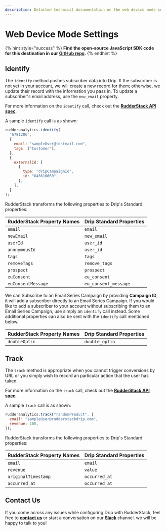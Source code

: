 ```yaml
---
description: Detailed technical documentation on the web device mode settings for Drip destination.
---
```


# Web Device Mode Settings

{% hint style="success" %}
**Find the open-source JavaScript SDK code for this destination in our** [**GitHub repo**](https://github.com/rudderlabs/rudder-sdk-js/tree/production/integrations/Drip)**.**
{% endhint %}

## Identify

The `identify` method pushes subscriber data into Drip. If the subscriber is not yet in your account, we will create a new record for them; otherwise, we update their record with the information you pass in. To update a subscriber's email address, use the `new_email` property.

For more information on the `identify` call, check out the [**RudderStack API spec**](https://docs.rudderstack.com/rudderstack-api/rudderstack-spec/identify).

A sample `identify` call is as shown:

```javascript
rudderanalytics.identify(
  "6781206",
  {
    email: "sampleUser@testmail.com",
    tags: ["Customer"],
  },
  {
    externalId: [
      {
        type: "dripCampaignId",
        id: "846616660",
      },
    ],
  }
);
```

RudderStack transforms the following properties to Drip's Standard properties:

| **RudderStack Property Names** | **Drip Standard Properties** |
| :----------------------------- | :--------------------------- |
| `email`                        | `email`                      |
| `newEmail`                     | `new_email`                  |
| `userId`                       | `user_id`                    |
| `anonymousId`                  | `user_id`                    |
| `tags`                         | `tags`                       |
| `removeTags`                   | `remove_tags`                |
| `prospect`                     | `prospect`                   |
| `euConsent`                    | `eu_consent`                 |
| `euConsentMessage`             | `eu_consent_message`         |

We can Subscribe to an Email Series Campaign by providing **Campaign ID**, it will add a subscriber directly to an Email Series Campaign. If you would like to add a subscriber to your account without subscribing them to an Email Series Campaign, use simply an `identify` call instead. Some additional properties can also be sent with the `identify` call mentioned below.

| **RudderStack Property Names** | **Drip Standard Properties** |
| :----------------------------- | :--------------------------- |
| `doubleOptin`                  | `double_optin`               |

## Track

The `track` method is appropriate when you cannot trigger conversions by URL or you simply wish to record an particular action that the user has taken.

For more information on the `track` call, check out the [**RudderStack API spec**](https://docs.rudderstack.com/rudderstack-api/rudderstack-spec/track).

A sample `track` call is as shown:

```javascript
rudderanalytics.track("randomProduct", {
  email: "sampleUser@rudderstackdrip.com",
  revenue: 100,
});
```

RudderStack transforms the following properties to Drip's Standard properties:

| **RudderStack Property Names** | **Drip Standard Properties** |
| :----------------------------- | :--------------------------- |
| `email`                        | `email`                      |
| `revenue`                      | `value`                      |
| `originalTimestamp`            | `occurred_at`                |
| `occurred_at`                  | `occurred_at`                |

## Contact Us

If you come across any issues while configuring Drip with RudderStack, feel free to [**contact us**](mailto:%20docs@rudderstack.com) or start a conversation on our [**Slack**](https://resources.rudderstack.com/join-rudderstack-slack) channel. we will be happy to talk to you!
